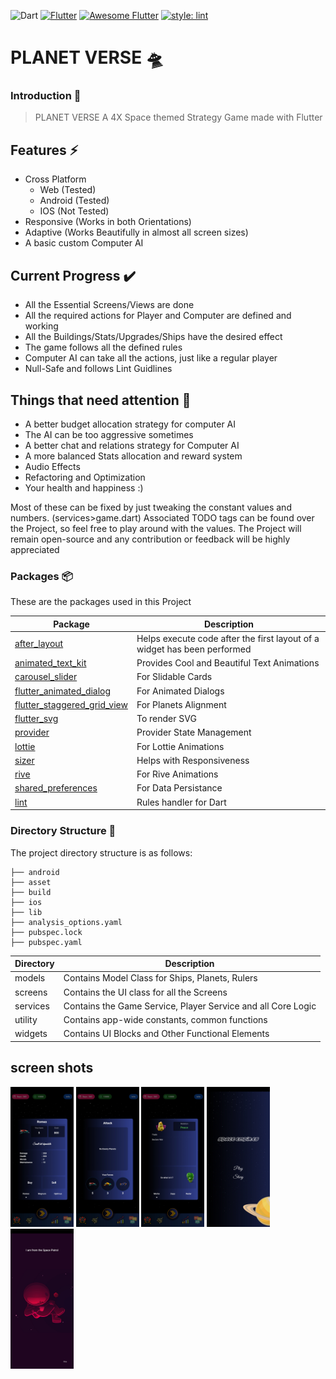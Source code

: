 ![Dart](https://img.shields.io/badge/Dart-0175C2?logo=dart&logoColor=white?longCache=true&style=flat-square) [![Flutter](https://img.shields.io/badge/Flutter-02569B?logo=flutter&logoColor=white&longCache=true&style=flat-square)](https://flutter.dev/)
[![Awesome Flutter](https://img.shields.io/badge/Awesome-Flutter-blue.svg?longCache=true&style=flat-square)](https://github.com/Solido/awesome-flutter) [![style: lint](https://img.shields.io/badge/style-lint-4BC0F5.svg?longCache=true&style=flat-square)](https://pub.dev/packages/lint) 

# PLANET VERSE 🛸

### Introduction 🚀

> PLANET VERSE
A 4X Space themed Strategy Game made with Flutter

## Features ⚡ 

- Cross Platform
    - Web (Tested)
    - Android (Tested)
    - IOS (Not Tested)
- Responsive (Works in both Orientations)
- Adaptive (Works Beautifully in almost all screen sizes)
- A basic custom Computer AI

## Current Progress ✔️

- All the Essential Screens/Views are done
- All the required actions for Player and Computer are defined and working
- All the Buildings/Stats/Upgrades/Ships have the desired effect
- The game follows all the defined rules
- Computer AI can take all the actions, just like a regular player
- Null-Safe and follows Lint Guidlines

## Things that need attention 🔧

- A better budget allocation strategy for computer AI
- The AI can be too aggressive sometimes
- A better chat and relations strategy for Computer AI
- A more balanced Stats allocation and reward system
- Audio Effects 
- Refactoring and Optimization
- Your health and happiness :)

Most of these can be fixed by just tweaking the constant values and numbers. (services>game.dart)
Associated TODO tags can be found over the Project, so feel free to play around with the values.
The Project will remain open-source and any contribution or feedback will be highly appreciated

### Packages 📦


These are the packages used in this Project

Package | Description
---|---
[after_layout](https://pub.dev/packages/after_layout) | Helps execute code after the first layout of a widget has been performed
[animated_text_kit](https://pub.dev/packages/animated_text_kit) | Provides Cool and Beautiful Text Animations
[carousel_slider](https://pub.dev/packages/carousel_slider) | For Slidable Cards
[flutter_animated_dialog](https://pub.dev/packages/flutter_animated_dialog) | For Animated Dialogs
[flutter_staggered_grid_view](https://pub.dev/packages/flutter_staggered_grid_view) | For Planets Alignment
[flutter_svg](https://pub.dev/packages/flutter_svg) | To render SVG
[provider](https://pub.flutter-io.cn/packages/provider) | Provider State Management
[lottie](https://pub.dev/packages/lottie) | For Lottie Animations
[sizer](https://pub.dev/packages/sizer) | Helps with Responsiveness
[rive](https://pub.dev/packages/rive) | For Rive Animations
[shared_preferences](https://pub.dev/packages/shared_preferences) | For Data Persistance
[lint](https://pub.flutter-io.cn/packages/lint) | Rules handler for Dart


### Directory Structure 🏢

The project directory structure is as follows:

```
├── android
├── asset
├── build
├── ios
├── lib
├── analysis_options.yaml
├── pubspec.lock
├── pubspec.yaml

```
Directory | Description
---|---
models | Contains Model Class for Ships, Planets, Rulers
screens | Contains the UI class for all the Screens
services | Contains the Game Service, Player Service and all Core Logic
utility | Contains app-wide constants, common functions
widgets | Contains UI Blocks and Other Functional Elements

## screen shots
<img src="./screenshots/ss1.jpg" width="20%" alt="demo image"/>
<img src="./screenshots/ss2.jpg" width="20%" alt="demo image"/>
<img src="./screenshots/ss3.jpg" width="20%" alt="demo image"/>
<img src="./screenshots/ss4.jpg" width="20%" alt="demo image"/>
<img src="./screenshots/ss5.jpg" width="20%" alt="demo image"/>
